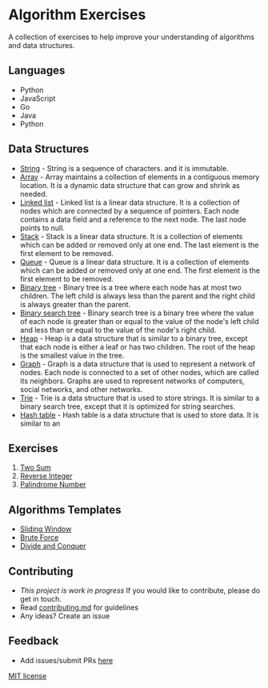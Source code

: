 # Algorithm Exercises #
A collection of exercises to help improve your understanding of algorithms and data structures.


## Languages

*  Python
*  JavaScript
*  Go
*  Java
*  Python
## Data Structures

* [String](string.md) - String is a sequence of characters. and it is immutable.
* [Array](array.md) - Array maintains a collection of elements in a contiguous memory location. It is a dynamic data structure that can grow and shrink as needed.
* [Linked list](linked-list.md) - Linked list is a linear data structure. It is a collection of nodes which are connected by a sequence of pointers. Each node contains a data field and a reference to the next node. The last node points to null.
* [Stack](stack.md) - Stack is a linear data structure. It is a collection of elements which can be added or removed only at one end. The last element is the first element to be removed.
* [Queue](queue.md) - Queue is a linear data structure. It is a collection of elements which can be added or removed only at one end. The first element is the first element to be removed.
* [Binary tree](binary-tree.md) - Binary tree is a tree where each node has at most two children. The left child is always less than the parent and the right child is always greater than the parent.
* [Binary search tree](binary-search-tree.md) - Binary search tree is a binary tree where the value of each node is greater than or equal to the value of the node's left child and less than or equal to the value of the node's right child.
* [Heap](heap.md) - Heap is a data structure that is similar to a binary tree, except that each node is either a leaf or has two children. The root of the heap is the smallest value in the tree.
*  [Graph](graph.md) - Graph is a data structure that is used to represent a network of nodes. Each node is connected to a set of other nodes, which are called its neighbors. Graphs are used to represent networks of computers, social networks, and other networks.
* [Trie](trie.md) - Trie is a data structure that is used to store strings. It is similar to a binary search tree, except that it is optimized for string searches.
* [Hash table](hash-table.md) - Hash table is a data structure that is used to store data. It is similar to an 


## Exercises

1. [Two Sum](two-sum/index.md)
2. [Reverse Integer](reverse-integer/index.md)
3. [Palindrome Number](palindrome-number/index.md)



## Algorithms Templates

* [Sliding Window](sliding-window.md)
* [Brute Force](brute-force.md)
* [Divide and Conquer](divide-and-conquer.md)
  




## Contributing

* _This project is work in progress_ If you would like to contribute, please do get in touch.
* Read [contributing.md](https://github.com/aellacredit/algo/tree/contributing.md) for guidelines
* Any ideas? Create an issue

## Feedback

* Add issues/submit PRs [here](https://github.com/aellacredit/algo/issues)

[MIT license](LICENSE.md)